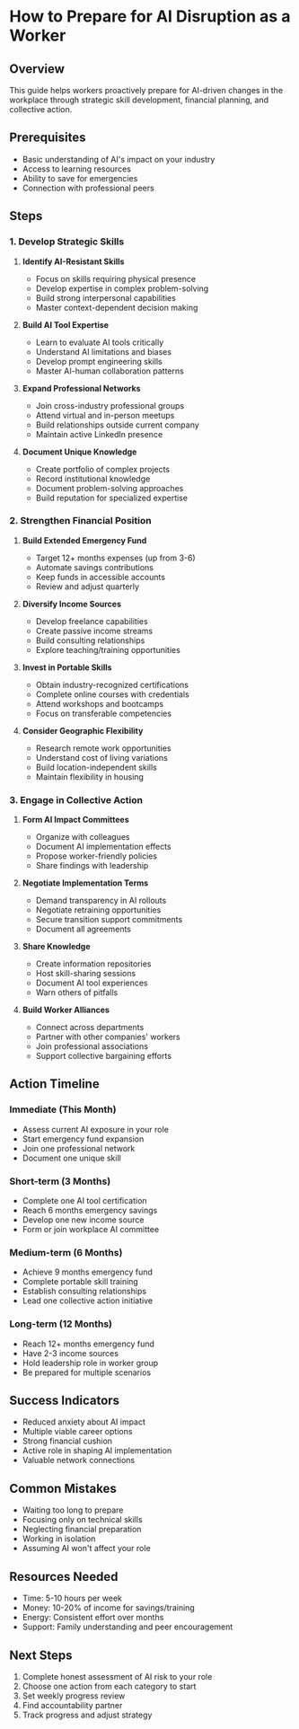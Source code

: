 # How to Prepare for AI Disruption as a Worker

## Overview

This guide helps workers proactively prepare for AI-driven changes in the workplace through strategic skill development, financial planning, and collective action.

## Prerequisites

- Basic understanding of AI's impact on your industry
- Access to learning resources
- Ability to save for emergencies
- Connection with professional peers

## Steps

### 1. Develop Strategic Skills

1. **Identify AI-Resistant Skills**
   - Focus on skills requiring physical presence
   - Develop expertise in complex problem-solving
   - Build strong interpersonal capabilities
   - Master context-dependent decision making

2. **Build AI Tool Expertise**
   - Learn to evaluate AI tools critically
   - Understand AI limitations and biases
   - Develop prompt engineering skills
   - Master AI-human collaboration patterns

3. **Expand Professional Networks**
   - Join cross-industry professional groups
   - Attend virtual and in-person meetups
   - Build relationships outside current company
   - Maintain active LinkedIn presence

4. **Document Unique Knowledge**
   - Create portfolio of complex projects
   - Record institutional knowledge
   - Document problem-solving approaches
   - Build reputation for specialized expertise

### 2. Strengthen Financial Position

1. **Build Extended Emergency Fund**
   - Target 12+ months expenses (up from 3-6)
   - Automate savings contributions
   - Keep funds in accessible accounts
   - Review and adjust quarterly

2. **Diversify Income Sources**
   - Develop freelance capabilities
   - Create passive income streams
   - Build consulting relationships
   - Explore teaching/training opportunities

3. **Invest in Portable Skills**
   - Obtain industry-recognized certifications
   - Complete online courses with credentials
   - Attend workshops and bootcamps
   - Focus on transferable competencies

4. **Consider Geographic Flexibility**
   - Research remote work opportunities
   - Understand cost of living variations
   - Build location-independent skills
   - Maintain flexibility in housing

### 3. Engage in Collective Action

1. **Form AI Impact Committees**
   - Organize with colleagues
   - Document AI implementation effects
   - Propose worker-friendly policies
   - Share findings with leadership

2. **Negotiate Implementation Terms**
   - Demand transparency in AI rollouts
   - Negotiate retraining opportunities
   - Secure transition support commitments
   - Document all agreements

3. **Share Knowledge**
   - Create information repositories
   - Host skill-sharing sessions
   - Document AI tool experiences
   - Warn others of pitfalls

4. **Build Worker Alliances**
   - Connect across departments
   - Partner with other companies' workers
   - Join professional associations
   - Support collective bargaining efforts

## Action Timeline

### Immediate (This Month)
- Assess current AI exposure in your role
- Start emergency fund expansion
- Join one professional network
- Document one unique skill

### Short-term (3 Months)
- Complete one AI tool certification
- Reach 6 months emergency savings
- Develop one new income source
- Form or join workplace AI committee

### Medium-term (6 Months)
- Achieve 9 months emergency fund
- Complete portable skill training
- Establish consulting relationships
- Lead one collective action initiative

### Long-term (12 Months)
- Reach 12+ months emergency fund
- Have 2-3 income sources
- Hold leadership role in worker group
- Be prepared for multiple scenarios

## Success Indicators

- Reduced anxiety about AI impact
- Multiple viable career options
- Strong financial cushion
- Active role in shaping AI implementation
- Valuable network connections

## Common Mistakes

- Waiting too long to prepare
- Focusing only on technical skills
- Neglecting financial preparation
- Working in isolation
- Assuming AI won't affect your role

## Resources Needed

- Time: 5-10 hours per week
- Money: 10-20% of income for savings/training
- Energy: Consistent effort over months
- Support: Family understanding and peer encouragement

## Next Steps

1. Complete honest assessment of AI risk to your role
2. Choose one action from each category to start
3. Set weekly progress review
4. Find accountability partner
5. Track progress and adjust strategy